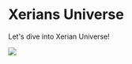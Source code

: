 # Xerians Universe

Let's dive into Xerian Universe!

![](../.gitbook/assets/Book\_With\_Effect.png)
